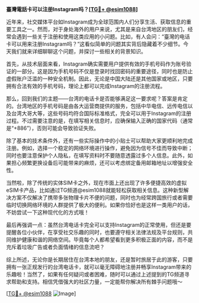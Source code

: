 **臺灣電話卡可以注册Instagram吗？[[TG💪+ @esim1088](https://t.me/s/esim1088)]**

近年来，社交媒体平台如Instagram成为全球范围内人们分享生活、获取信息的重要工具之一。然而，对于身处海外的用户来说，尤其是来自台湾地区的朋友们，经常会遇到一些关于注册和使用这类应用的小问题。比如，有人会问：“臺灣的电话卡可以用来注册Instagram吗？”这看似简单的问题其实背后隐藏着不少细节。今天我们就来详细聊聊这个问题，并探讨一些相关的背景知识。

首先，从技术层面来看，Instagram确实需要用户提供有效的手机号码作为账号验证的一部分。这是因为手机号码不仅是登录时找回密码的重要途径，同时也是防止虚假账户泛滥的一种安全机制。因此，无论是中国大陆还是其他国家或地区，只要拥有合法有效的手机号码，理论上都可以完成Instagram的注册流程。

那么，回到我们的主题——台湾的电话卡是否能够满足这一要求呢？答案是肯定的。台湾地区的手机号码是由各大运营商提供的服务，包括中华电信、远传电信以及台湾大哥大等，这些号码均符合国际标准格式，完全可以用于Instagram的注册过程。不过需要注意的是，在填写相关信息时，应确保输入正确的国家代码（通常是“+886”），否则可能会导致验证失败。

除了基本的技术条件外，还有一些实际操作中的小贴士可以帮助大家更顺利地完成注册。例如，选择一个稳定的网络环境进行操作，避免因为信号不佳而导致中断；同时也要注意保护个人隐私，在填写资料时不要随意透露过多个人信息。此外，如果担心频繁更换设备后可能带来的麻烦，还可以考虑绑定备用邮箱地址以增强安全性。

当然啦，除了传统的实体SIM卡之外，现在市面上还出现了许多便捷高效的虚拟eSIM卡产品，比如通过TG频道@esim1088就能轻松获取相关信息。这种新型解决方案不仅解决了携带多张物理卡片不便的问题，同时也为经常跨国旅行或者需要临时切换网络环境的人群提供了极大的便利。如果你恰好也是这样一类用户的话，不妨尝试一下这种现代化的方式哦！

最后再强调一点：虽然台湾电话卡完全可以支持Instagram的正常使用，但还是要提醒各位小伙伴，在享受社交乐趣的同时，也要遵守相关法律法规及平台规则，共同维护健康和谐的网络空间。毕竟每个人都希望看到更多积极正面的内容，而不是充斥着垃圾广告或者负面情绪的信息流吧？

综上所述，无论你是长期居住在台湾本地的朋友，还是暂时旅居于此的游客，只要拥有一张正规发行的台湾电话卡，就可以毫无障碍地注册并畅享Instagram带来的乐趣啦！当然了，如果有任何疑问或者困难，随时可以通过上述提到的TG频道寻求帮助和支持。相信凭借强大的社区力量，一定能帮你解决所有棘手问题哦～ 

[[TG💪+ @esim1088](https://t.me/s/esim1088) ![Image](https://i.postimg.cc/4NQfJmqS/Snipaste-2025-05-13-00-14-12.png)]